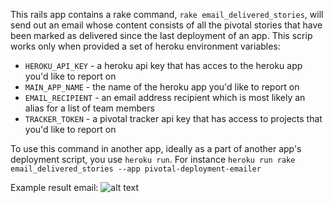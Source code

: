 This rails app contains a rake command, `rake email_delivered_stories`, will send out an email whose content consists of
all the pivotal stories that have been marked as delivered since the last deployment of an app. This scrip works only when
provided a set of heroku environment variables:
* `HEROKU_API_KEY` - a heroku api key that has acces to the heroku app you'd like to report on
* `MAIN_APP_NAME` -  the name of the heroku app you'd like to report on
* `EMAIL_RECIPIENT` - an email address recipient which is most likely an alias for a list of team members
* `TRACKER_TOKEN` - a pivotal tracker api key that has access to projects that you'd like to report on

To use this command in another app, ideally as a part of another app's deployment script, you use `heroku run`.
For instance `heroku run rake email_delivered_stories --app pivotal-deployment-emailer`


Example result email:
![alt text](http://vts-monosnap.s3.amazonaws.com/MailCatcher_2015-06-12_17-12-05.png)

